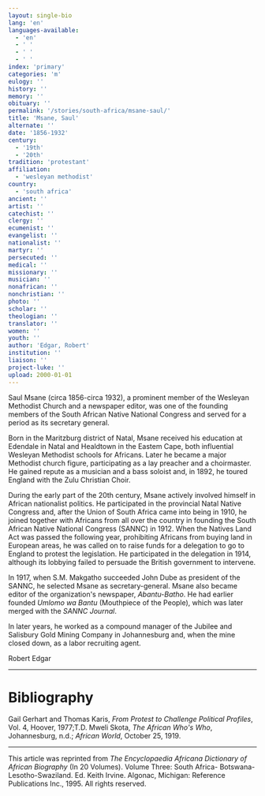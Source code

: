 ```yaml
---
layout: single-bio
lang: 'en'
languages-available:
  - 'en'
  - ' '
  - ' '
  - ' '
index: 'primary'
categories: 'm'
eulogy: ''
history: ''
memory: ''
obituary: ''
permalink: '/stories/south-africa/msane-saul/'
title: 'Msane, Saul'
alternate: ''
date: '1856-1932'
century:
  - '19th'
  - '20th'
tradition: 'protestant'
affiliation:
  - 'wesleyan methodist'
country:
  - 'south africa'
ancient: ''
artist: ''
catechist: ''
clergy: ''
ecumenist: ''
evangelist: ''
nationalist: ''
martyr: ''
persecuted: ''
medical: ''
missionary: ''
musician: ''
nonafrican: ''
nonchristian: ''
photo: ''
scholar: ''
theologian: ''
translator: ''
women: ''
youth: ''
author: 'Edgar, Robert'
institution: ''
liaison: ''
project-luke: ''
upload: 2000-01-01
---
```



Saul Msane (circa 1856-circa 1932), a prominent member of the Wesleyan Methodist Church and a newspaper editor, was one of the founding members of the South African Native National Congress and served for a period as its secretary general.

Born in the Maritzburg district of Natal, Msane received his education at Edendale in Natal and Healdtown in the Eastem Cape, both influential Wesleyan Methodist schools for Africans. Later he became a major Methodist church figure, participating as a lay preacher and a choirmaster. He gained repute as a musician and a bass soloist and, in 1892, he toured England with the Zulu Christian Choir.

During the early part of the 20th century, Msane actively involved himself in African nationalist politics. He participated in the provincial Natal Native Congress and, after the Union of South Africa came into being in 1910, he joined together with Africans from all over the country in founding the South African Native National Congress (SANNC) in 1912. When the Natives Land Act was passed the following year, prohibiting Africans from buying land in European areas, he was called on to raise funds for a delegation to go to England to protest the legislation. He participated in the delegation in 1914, although its lobbying failed to persuade the British government to intervene.

In 1917, when S.M. Makgatho succeeded John Dube as president of the SANNC, he selected Msane as secretary-general. Msane also became editor of the organization's newspaper, *Abantu-Batho*. He had earlier founded *Umlomo wa Bantu* (Mouthpiece of the People), which was later merged with the *SANNC Journal*.

In later years, he worked as a compound manager of the Jubilee and Salisbury Gold Mining Company in Johannesburg and, when the mine closed down, as a labor recruiting agent.

Robert Edgar

---

# Bibliography

Gail Gerhart and Thomas Karis, *From Protest to Challenge Political Profiles*, Vol. 4, Hoover, 1977;T.D. Mweli Skota, *The African Who's Who*, Johannesburg, n.d.; *African World*, October 25, 1919.

---

This article was reprinted from *The Encyclopaedia Africana Dictionary of African Biography* (In 20 Volumes). Volume Three: South Africa- Botswana-Lesotho-Swaziland. Ed. Keith Irvine. Algonac, Michigan: Reference Publications Inc., 1995.  All rights reserved.